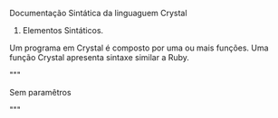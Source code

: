 Documentação Sintática da linguaguem Crystal

1. Elementos Sintáticos.

Um programa em Crystal é composto por uma ou mais funções. Uma função Crystal apresenta sintaxe similar a Ruby.

"""

Sem paramêtros

"""



